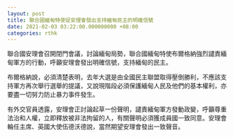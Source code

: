 ```yaml
---
layout: post
title: 聯合國緬甸特使促安理會發出支持緬甸民主的明確信號
date: 2021-02-03 03:22:00.000000000 +08:00
categories: rthk
---
```


聯合國安理會召開閉門會議，討論緬甸局勢，聯合國緬甸特使布爾格納強烈譴責緬甸軍方的行動，呼籲安理會發出明確信號，支持緬甸的民主。

布爾格納說，必須清楚表明，去年大選是由全國民主聯盟取得壓倒勝利，不應該支持軍方再次舉行選舉的提議，又說現階段必須保護緬甸人民及他們的基本權利，亦要盡一切努力防止暴力事件發生。

有外交官員透露，安理會正討論起草一份聲明，譴責緬甸軍方發動政變，呼籲尊重法治和人權，立即釋放被非法拘留的人，有關聲明必須獲成員國一致同意。安理會輪任主席、英國大使伍德沃德說，當然期望安理會發出一致聲音。

